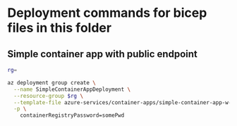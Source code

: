 # Deployment commands for bicep files in this folder

## Simple container app with public endpoint

```bash
rg=

az deployment group create \
  --name SimpleContainerAppDeployment \
  --resource-group $rg \
  --template-file azure-services/container-apps/simple-container-app-w-public-endpoint.bicep \
  -p \
    containerRegistryPassword=somePwd
```
